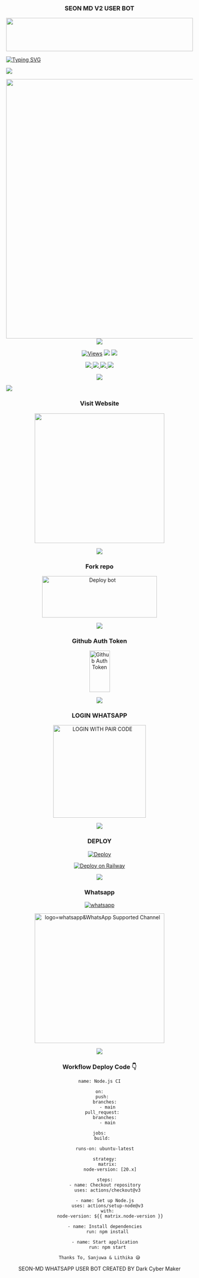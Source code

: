<div align="center">
<h3>SEON MD V2 USER BOT</h3>

<p align="center">
<img src="https://i.imgur.com/dBaSKWF.gif" height="90" width="100%">
   
<div align="left">
<a href="https://git.io/typing-svg"><img src="https://readme-typing-svg.demolab.com?font=Rubik+Dirt&size=65&pause=1000&color=F72C3F&background=FF20A500&center=true&vCenter=true&width=1000&height=150&lines=SEON+MD+V2;CREATED+BY;Sadiya Tech & Sanjuwa" alt="Typing SVG" /></a>   
</p> 

<img src="https://user-images.githubusercontent.com/73097560/115834477-dbab4500-a447-11eb-908a-139a6edaec5c.gif">
   <p align="center">
<a href="https://github.com/SEON-MD/SEON-MD-V2">
    <img src="https://i.ibb.co/6Hx9Zkf/SEON-MD-V2.png" width="700px">
  </a>
<img src="https://user-images.githubusercontent.com/73097560/115834477-dbab4500-a447-11eb-908a-139a6edaec5c.gif">


<p align="center">

  <a href="https://github.com/SEON-MD/SEON-MD-V2">
    <img src="https://hits.seeyoufarm.com/api/count/incr/badge.svg?url=https%3A%2F%2Fgithub.com%2FSEON-MD%2FSEON-MD-V2&count_bg=%2379C83D&title_bg=%23555555&icon=gitpod.svg&icon_color=%23E7E7E7&title=Views&edge_flat=false" alt="Views"/></a>
  
  </a>
<di
  <a href="https://github.com/SEON-MD/SEON-MD-V2/fork">
    <img src="https://img.shields.io/github/forks/SEON-MD/SEON-MD-V2?label=Fork&style=social">
    
  </a>
  <a href="https://github.com/SEON-MD/SEON-MD-V2/stargazers">
    <img src="https://img.shields.io/github/stars/SEON-MD/SEON-MD-V2?style=social">
  </a>
</p>

<p align="center">
  <a href="https://github.com/SEON-MD/SEON-MD-V2">
    <img src="https://img.shields.io/github/repo-size/SEON-MD/SEON-MD-V2?color=purple&label=Repo%20Size&style=plastic">

  </a>
  <a href="https://github.com/SEON-MD/SEON-MD-V2">
    <img src="https://img.shields.io/github/license/SEON-MD/SEON-MD-V2?color=purple&label=License&style=plastic">

  </a>
  <a href="https://github.com/SEON-MD/SEON-MD-V2">
    <img src="https://img.shields.io/github/languages/top/SEON-MD/SEON-MD-V2?color=purple&label=Javascript&style=plastic">

  </a>
  <a href="https://github.com/SEON-MD/SEON-MD-V2">
    <img src="https://img.shields.io/static/v1?label=Author&message=Sadiya Tech&color=purple&style=plastic">

  </a>
  </p>
 <p align="center">
  <a href="https://github.com/SEON-MD/SEON-MD-V2">
    <img src="https://img.shields.io/badge/Dark%20Cyber%20Maker-purple&style=plastic">

  </a>
</p>

<img src="https://user-images.githubusercontent.com/73097560/115834477-dbab4500-a447-11eb-908a-139a6edaec5c.gif">

<div align="center">

### Visit Website
<a href="https://seon-md-official.netlify.app/"><img src="https://img.shields.io/badge/SEON-MD%20Website-blue" alt="" width="350" target="_blank"></a>

<img src="https://user-images.githubusercontent.com/73097560/115834477-dbab4500-a447-11eb-908a-139a6edaec5c.gif">

### Fork repo
<a href="https://github.com/SEON-MD/SEON-MD-V2/fork" target="blank"><img align="center" src="https://i.imgur.com/cxaSEWe.png" alt="Deploy bot" height="112" width="310" /></a>
  
<img src="https://user-images.githubusercontent.com/73097560/115834477-dbab4500-a447-11eb-908a-139a6edaec5c.gif">

### Github Auth Token
<a href="https://github.com/settings/tokens" target="blank"><img align="center" src="https://i.ibb.co/Zmg0Shh/20241227-145400.png" alt="Github Auth Token" height="112" width="55vw" /></a>
  
<img src="https://user-images.githubusercontent.com/73097560/115834477-dbab4500-a447-11eb-908a-139a6edaec5c.gif">

### LOGIN WHATSAPP
<a href="https://seon-md-pair.netlify.app/"><img src="https://img.shields.io/badge/LOGIN%20WITH-PAIR%20CODE-black" alt="LOGIN WITH PAIR CODE" width="250"></a>

<img src="https://user-images.githubusercontent.com/73097560/115834477-dbab4500-a447-11eb-908a-139a6edaec5c.gif">


### DEPLOY

 [![Deploy](https://www.herokucdn.com/deploy/button.svg)](https://heroku.com/deploy?template=https://github.com/SEON-MD/SEON-MD-V2)
 
[![Deploy on Railway](https://railway.com/button.svg)](https://railway.app/template/MTHtDw)

<img src="https://user-images.githubusercontent.com/73097560/115834477-dbab4500-a447-11eb-908a-139a6edaec5c.gif">

### Whatsapp
<a aria-label="Owner WhatsApp" href="https://wa.me/+94742195461?text=Hey_Sadiya_Tech_🤍" target="_blank">
    <img alt="whatsapp" src="https://img.shields.io/badge/WhatsApp Owner-25D366?style=for-the-badge&logo=whatsapp&logoColor=white" />
  </a>

<br>

<a href="https://whatsapp.com/channel/0029VagDCZdH5JLr7Yd6Wz24"><img src="https://img.shields.io/badge/Join%20Our%20WhatsApp%20Channel-blue" alt="logo=whatsapp&WhatsApp Supported Channel" width="350" target="_blank"></a>

<img src="https://user-images.githubusercontent.com/73097560/115834477-dbab4500-a447-11eb-908a-139a6edaec5c.gif">


### Workflow Deploy Code 👇


```
name: Node.js CI

on:
  push:
    branches:
      - main
  pull_request:
    branches:
      - main

jobs:
  build:

    runs-on: ubuntu-latest

    strategy:
      matrix:
        node-version: [20.x]

    steps:
    - name: Checkout repository
      uses: actions/checkout@v3

    - name: Set up Node.js
      uses: actions/setup-node@v3
      with:
        node-version: ${{ matrix.node-version }}

    - name: Install dependencies
      run: npm install

    - name: Start application
      run: npm start
```

`Thanks To, Sanjuwa & Lithika 😅`

SEON-MD WHATSAPP USER BOT CREATED BY Dark Cyber Maker
</div>
